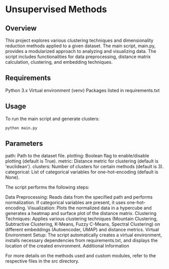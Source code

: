 # Unsupervised Methods
## Overview

This project explores various clustering techniques and dimensionality reduction methods applied to a given dataset. The main script, main.py, provides a modularized approach to analyzing and visualizing data. The script includes functionalities for data preprocessing, distance matrix calculation, clustering, and embedding techniques.

## Requirements

Python 3.x
Virtual environment (venv)
Packages listed in requirements.txt

## Usage

To run the main script and generate clusters:

```
python main.py

```
## Parameters
path: Path to the dataset file.
plotting: Boolean flag to enable/disable plotting (default is True).
metric: Distance metric for clustering (default is 'euclidean').
clusters: Number of clusters for certain methods (default is 3).
categorical: List of categorical variables for one-hot-encoding (default is None).


The script performs the following steps:

Data Preprocessing: Reads data from the specified path and performs normalization. If categorical variables are present, it uses one-hot-encoding.
Visualization: Plots the normalized data in a hypercube and generates a heatmap and surface plot of the distance matrix.
Clustering Techniques: Applies various clustering techniques (Mountain Clustering, Subtractive Clustering, K-Means, Fuzzy C-Means, Spectral Clustering) on different embeddings (Autoencoder, UMAP) and distance metrics.
Virtual Environment Setup: The script automatically creates a virtual environment, installs necessary dependencies from requirements.txt, and displays the location of the created environment.
Additional Information

For more details on the methods used and custom modules, refer to the respective files in the src directory.
